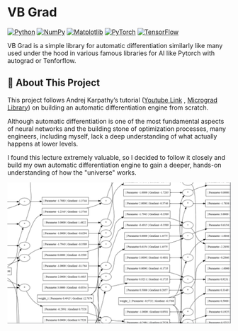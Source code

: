# VB Grad

[![Python](https://img.shields.io/badge/Python-3776AB?logo=python&logoColor=fff)](#)
[![NumPy](https://img.shields.io/badge/NumPy-4DABCF?logo=numpy&logoColor=fff)](#)
[![Matplotlib](https://custom-icon-badges.demolab.com/badge/Matplotlib-71D291?logo=matplotlib&logoColor=fff)](#)
[![PyTorch](https://img.shields.io/badge/PyTorch-ee4c2c?logo=pytorch&logoColor=white)](#)
[![TensorFlow](https://img.shields.io/badge/TensorFlow-ff8f00?logo=tensorflow&logoColor=white)](#)

VB Grad is a simple library for automatic differentiation similarly like many used under the hood in various famous libraries for AI like Pytorch with autograd or Tenforflow.

## 🚀 About This Project

This project follows Andrej Karpathy’s tutorial ([Youtube Link](https://youtu.be/VMj-3S1tku0?si=gwRM_HmXrDNS4A5W) , [Micrograd Library](https://github.com/karpathy/micrograd/tree/master)) on building an automatic differentiation engine from scratch.

Although automatic differentiation is one of the most fundamental aspects of neural networks and the building stone of optimization processes, many engineers, including myself, lack a deep understanding of what actually happens at lower levels.

I found this lecture extremely valuable, so I decided to follow it closely and build my own automatic differentiation engine to gain a deeper, hands-on understanding of how the "universe" works.

![MLP Graph](./.assets/graph.png)
